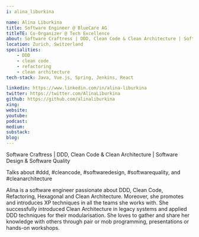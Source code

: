 ```yaml
---
i: alina_liburkina

name: Alina Liburkina
title: Software Engineer @ BlueCare AG
titleTE: Co-Organizer @ Tech Excellence
about: Software Craftress | DDD, Clean Code & Clean Architecture | Software Design 
location: Zurich, Switzerland
specialities:
    - DDD
    - clean code
    - refactoring
    - clean architecture
tech-stack: Java, Vue.js, Spring, Jenkins, React

linkedin: https://www.linkedin.com/in/alina-liburkina
twitter: https://twitter.com/AlinaLiburkina
github: https://github.com/alinaliburkina
xing: 
website: 
youtube: 
podcast: 
medium: 
substack: 
blog: 
---
```


Software Craftress | DDD, Clean Code & Clean Architecture | Software Design & Software Quality

Talks about #ddd, #cleancode, #softwaredesign, #softwarequality, and #cleanarchitecture



Alina is a software engineer passionate about DDD, Clean Code, Refactoring, Hexagonal and Clean Architecture. Moreover, she promotes and introduces XP techniques in all the teams she works with. She successfully introduced Clean Architecture in legacy systems and applied DDD techniques for their modularisation. She loves to gather and share her knowledge with others through pair or mob programming, presentations or hands-on workshops. 
